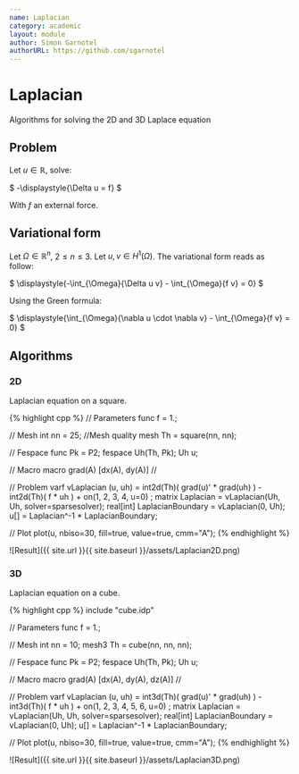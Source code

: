 ```yaml
---
name: Laplacian
category: academic
layout: module
author: Simon Garnotel
authorURL: https://github.com/sgarnotel
---
```


# Laplacian

Algorithms for solving the 2D and 3D Laplace equation

## Problem

Let $u\in\mathbb{R}$, solve:

$
-\displaystyle{\Delta u = f}
$

With $f$ an external force.

## Variational form

Let $\Omega\in\mathbb{R}^n$, $2\leq n\leq3$. Let $u, v\in H^1(\Omega)$. The variational form reads as follow:

$
\displaystyle{-\int_{\Omega}{\Delta u v} - \int_{\Omega}{f v} = 0}
$

Using the Green formula:

$
\displaystyle{\int_{\Omega}{\nabla u \cdot \nabla v} - \int_{\Omega}{f v} = 0}
$


## Algorithms

### 2D

Laplacian equation on a square.

{% highlight cpp %}
// Parameters
func f = 1.;

// Mesh
int nn = 25;	//Mesh quality
mesh Th = square(nn, nn);

// Fespace
func Pk = P2;
fespace Uh(Th, Pk);
Uh u;

// Macro
macro grad(A) [dx(A), dy(A)] //

// Problem
varf vLaplacian (u, uh)
	= int2d(Th)(
		  grad(u)' * grad(uh)
	)
	- int2d(Th)(
		  f * uh
	)
	+ on(1, 2, 3, 4, u=0)
	;
matrix<real> Laplacian = vLaplacian(Uh, Uh, solver=sparsesolver);
real[int] LaplacianBoundary = vLaplacian(0, Uh);
u[] = Laplacian^-1 * LaplacianBoundary;

// Plot
plot(u, nbiso=30, fill=true, value=true, cmm="A");
{% endhighlight %}

![Result]({{ site.url }}{{ site.baseurl }}/assets/Laplacian2D.png)

### 3D

Laplacian equation on a cube.

{% highlight cpp %}
include "cube.idp"

// Parameters
func f = 1.;

// Mesh
int nn = 10;
mesh3 Th = cube(nn, nn, nn);

// Fespace
func Pk = P2;
fespace Uh(Th, Pk);
Uh u;

// Macro
macro grad(A) [dx(A), dy(A), dz(A)] //

// Problem
varf vLaplacian (u, uh)
	= int3d(Th)(
		  grad(u)' * grad(uh)
	)
	- int3d(Th)(
		  f * uh
	)
	+ on(1, 2, 3, 4, 5, 6, u=0)
	;
matrix<real> Laplacian = vLaplacian(Uh, Uh, solver=sparsesolver);
real[int] LaplacianBoundary = vLaplacian(0, Uh);
u[] = Laplacian^-1 * LaplacianBoundary;

// Plot
plot(u, nbiso=30, fill=true, value=true, cmm="A");
{% endhighlight %}

![Result]({{ site.url }}{{ site.baseurl }}/assets/Laplacian3D.png)